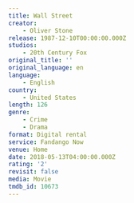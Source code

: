 ```yaml
---
title: Wall Street
creator:
    - Oliver Stone
release: 1987-12-10T00:00:00.000Z
studios:
    - 20th Century Fox
original_title: ''
original_language: en
language:
    - English
country:
    - United States
length: 126
genre:
    - Crime
    - Drama
format: Digital rental
service: Fandango Now
venue: Home
date: 2018-05-13T04:00:00.000Z
rating: '2'
revisit: false
media: Movie
tmdb_id: 10673
---
```



